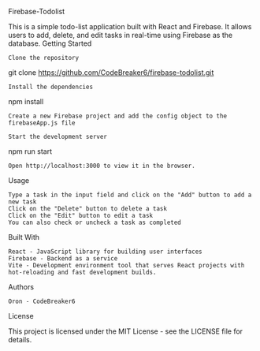 Firebase-Todolist

This is a simple todo-list application built with React and Firebase. It allows users to add, delete, and edit tasks in real-time using Firebase as the database.
Getting Started

    Clone the repository

git clone https://github.com/CodeBreaker6/firebase-todolist.git

    Install the dependencies

npm install

    Create a new Firebase project and add the config object to the firebaseApp.js file

    Start the development server

npm run start

    Open http://localhost:3000 to view it in the browser.

Usage

    Type a task in the input field and click on the "Add" button to add a new task
    Click on the "Delete" button to delete a task
    Click on the "Edit" button to edit a task
    You can also check or uncheck a task as completed

Built With

    React - JavaScript library for building user interfaces
    Firebase - Backend as a service
    Vite - Development environment tool that serves React projects with hot-reloading and fast development builds.

Authors

    Oron - CodeBreaker6

License

This project is licensed under the MIT License - see the LICENSE file for details.
